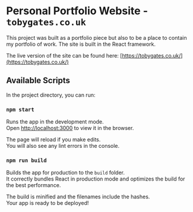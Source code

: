 # Personal Portfolio Website - `tobygates.co.uk`

This project was built as a portfolio piece but also to be a place to contain my portfolio of work. The site is built in the React framework.

The live version of the site can be found here: [https://tobygates.co.uk/](https://tobygates.co.uk/)

## Available Scripts

In the project directory, you can run:

### `npm start`

Runs the app in the development mode.\
Open [http://localhost:3000](http://localhost:3000) to view it in the browser.

The page will reload if you make edits.\
You will also see any lint errors in the console.

### `npm run build`

Builds the app for production to the `build` folder.\
It correctly bundles React in production mode and optimizes the build for the best performance.

The build is minified and the filenames include the hashes.\
Your app is ready to be deployed!

